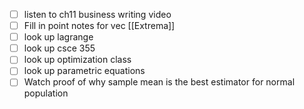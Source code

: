 - [ ] listen to ch11 business writing video
- [ ] Fill in point  notes for vec [[Extrema]]
- [ ] look up lagrange
- [ ] look up csce 355
- [ ] look up optimization class
- [ ] look up parametric equations
- [ ] Watch proof of why sample mean is the best estimator for normal population
